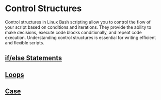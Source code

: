 # Control Structures

Control structures in Linux Bash scripting allow you to control the flow of your script based on conditions and iterations. They provide the ability to make decisions, execute code blocks conditionally, and repeat code execution. Understanding control structures is essential for writing efficient and flexible scripts.

## **[if/else Statements](content/ctrlStrct-ifelse.md "Learn about the syntax of if/else statements")**

## **[Loops](content/ctrlStrct-loops.md "about loops")**

## **[Case](content/ctrlStrct-case.md "about Case Statements")**
